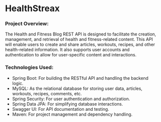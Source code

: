 # HealthStreax

### Project Overview:
The Health and Fitness Blog REST API is designed to facilitate the creation, management, and retrieval of health and fitness-related content. This API will enable users to create and share articles, workouts, recipes, and other health-related information. It also supports user accounts and authentication to allow for user-specific content and interactions.

### Technologies Used:
- Spring Boot: For building the RESTful API and handling the backend logic.
- MySQL: As the relational database for storing user data, articles, workouts, recipes, comments, etc.
- Spring Security: For user authentication and authorization.
- Spring Data JPA: For simplifying database interactions.
- Swagger UI: For API documentation and testing.
- Maven: For project management and dependency handling.
